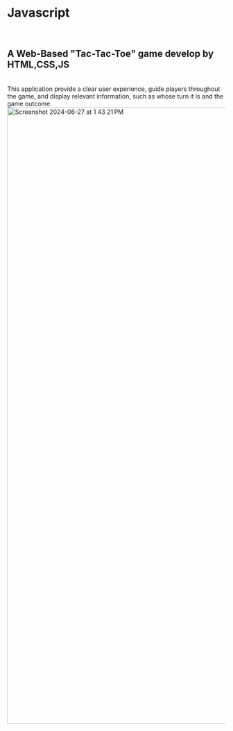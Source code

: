 # Javascript
<br>

## A Web-Based <B>"Tac-Tac-Toe"</B> game develop by HTML,CSS,JS
<br>
This application provide a clear user experience, guide players throughout the game, and display relevant information, such as whose turn it is and the game outcome.
<img width="1421" alt="Screenshot 2024-06-27 at 1 43 21 PM" src="https://github.com/vedant44-cyber/Task_Submission/assets/145666524/34ec271c-fa95-4417-a1ec-90719f9d13bc">
